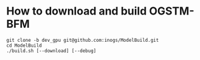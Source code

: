 # How to download and build OGSTM-BFM

```
git clone -b dev_gpu git@github.com:inogs/ModelBuild.git
cd ModelBuild
./build.sh [--download] [--debug]
```
